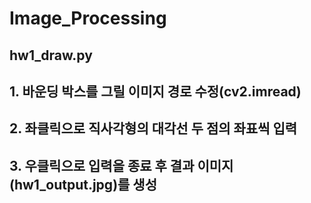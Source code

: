 # Image_Processing

## hw1_draw.py
  ## 1. 바운딩 박스를 그릴 이미지 경로 수정(cv2.imread)
  ## 2. 좌클릭으로 직사각형의 대각선 두 점의 좌표씩 입력
  ## 3. 우클릭으로 입력을 종료 후 결과 이미지(hw1_output.jpg)를 생성
